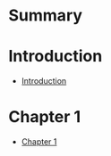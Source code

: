 # Summary

# Introduction
* [Introduction](README.md)

# Chapter 1
* [Chapter 1](chapter1/README.md)